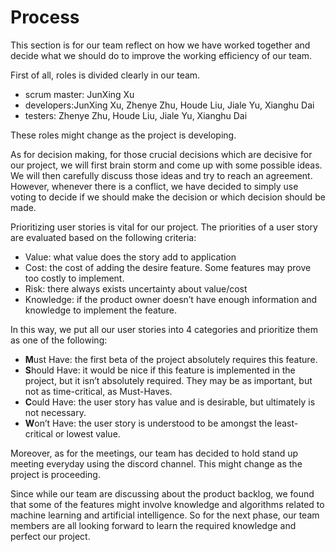 # Process

This section is for our team reflect on how we have worked together and decide what we should do to improve the working efficiency of our team.

First of all, roles is divided clearly in our team. 
- scrum master: JunXing Xu
- developers:JunXing Xu, Zhenye Zhu,  Houde Liu, Jiale Yu, Xianghu Dai
- testers: Zhenye Zhu,  Houde Liu, Jiale Yu, Xianghu Dai

These roles might change as the project is developing.



As for decision making, for those crucial decisions which are decisive for our project, we will first brain storm and come up with some possible ideas. We will  then carefully discuss those ideas and try to reach an agreement. However, whenever there is a conflict, we have decided to simply use voting to decide if we should make the decision or which decision should be made.

Prioritizing user stories is vital for our project. 
The priorities of a user story are evaluated based on the following criteria:

-   Value: what value does the story add to application
-   Cost: the cost of adding the desire feature. Some features may prove too costly to implement.
-   Risk: there always exists uncertainty about value/cost
-   Knowledge: if the product owner doesn’t have enough information and knowledge to implement the feature.

In this way, we put all our user stories into 4 categories and prioritize them as one of the following:

 - **M**ust Have: the first beta of the project absolutely requires this feature.
-   **S**hould Have: it would be nice if this feature is implemented in the project, but it isn’t absolutely required. They may be as important, but not as time-critical, as Must-Haves.
-   **C**ould Have: the user story has value and is desirable, but ultimately is not necessary.
-   **W**on’t Have: the user story is understood to be amongst the least-critical or lowest value.

Moreover, as for the meetings, our team has decided to hold stand up meeting everyday using the discord channel. This might change as the project is proceeding.

Since while our team are discussing about the product backlog, we found that some of the features might involve knowledge and algorithms related to machine learning and artificial intelligence. So for the next phase, our team members are all looking forward to learn the required knowledge and perfect our project.
